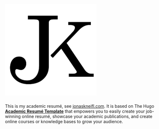 # [![Screenshot](assets/logo.svg)](https://www.jonaskneifl.com) 

This is my academic resumé, see [jonaskneifl.com](https://www.jonaskneifl.com). 
It is based on The Hugo [**Academic Resumé Template**](https://github.com/wowchemy/starter-hugo-academic) that empowers you to easily create your job-winning online resumé, showcase your academic publications, and create online courses or knowledge bases to grow your audience.

